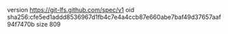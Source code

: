 version https://git-lfs.github.com/spec/v1
oid sha256:cfe5ed1addd8536967d1fb4c7e4a4ccb87e660abe7baf49d37657aaf94f7470b
size 809
